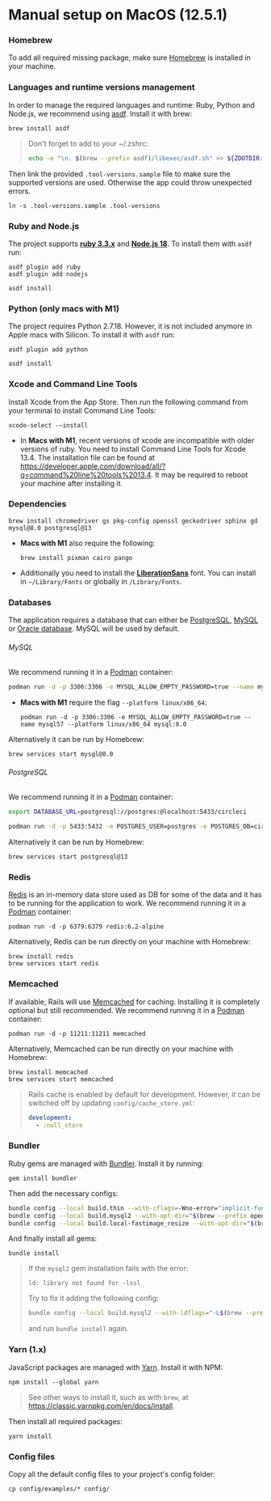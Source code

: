 # Manual setup on MacOS (12.5.1)

### Homebrew

To add all required missing package, make sure [Homebrew](https://brew.sh/) is installed in your machine.

### Languages and runtime versions management

In order to manage the required languages and runtime: Ruby, Python and Node.js, we recommend using [asdf](https://asdf-vm.com/guide/getting-started.html#global). Install it with brew:

```
brew install asdf
```

> Don't forget to add to your ~/.zshrc:
>
> ```sh
> echo -e "\n. $(brew --prefix asdf)/libexec/asdf.sh" >> ${ZDOTDIR:-~}/.zshrc
> ```

Then link the provided `.tool-versions.sample` file to make sure the supported versions are used. Otherwise the app could throw unexpected errors.

```
ln -s .tool-versions.sample .tool-versions
```

### Ruby and Node.js

The project supports **[ruby 3.3.x](https://www.ruby-lang.org/en/downloads/)** and **[Node.js 18](https://nodejs.org/download/release/v18.20.4/)**. To install them with `asdf` run:

```
asdf plugin add ruby
asdf plugin add nodejs

asdf install
```

### Python (only macs with M1)

The project requires Python 2.7.18. However, it is not included anymore in Apple macs with Silicon. To install it with `asdf` run:

```
asdf plugin add python

asdf install
```

### Xcode and Command Line Tools

Install Xcode from the App Store. Then run the following command from your terminal to install Command Line Tools:

```
xcode-select -—install
```

* In **Macs with M1**, recent versions of xcode are incompatible with older versions of ruby. You need to install Command Line Tools for Xcode 13.4. The installation file can be found at https://developer.apple.com/download/all/?q=command%20line%20tools%2013.4. It may be required to reboot your machine after installing it.

### Dependencies

```
brew install chromedriver gs pkg-config openssl geckodriver sphinx gd mysql@8.0 postgresql@13
```

* **Macs with M1** also require the following:

  ```
  brew install pixman cairo pango
  ```

* Additionally you need to install the **[LiberationSans](https://www.dafont.com/liberation-sans.font)** font. You can install in `~/Library/Fonts` or globally in `/Library/Fonts`.

### Databases

The application requires a database that can either be [PostgreSQL](https://www.postgresql.org), [MySQL](https://www.mysql.com) or [Oracle database](https://www.oracle.com/database/). MySQL will be used by default.


###### MySQL

We recommend running it in a [Podman](https://podman.io/) container:

```sh
podman run -d -p 3306:3306 -e MYSQL_ALLOW_EMPTY_PASSWORD=true --name mysql57 mysql:8.0
```
* **Macs with M1** require the flag `--platform linux/x86_64`:

  ```
  podman run -d -p 3306:3306 -e MYSQL_ALLOW_EMPTY_PASSWORD=true --name mysql57 --platform linux/x86_64 mysql:8.0
  ```

Alternatively it can be run by Homebrew:
```
brew services start mysql@8.0
```

###### PostgreSQL

We recommend running it in a [Podman](https://podman.io/) container:

```sh
export DATABASE_URL=postgresql://postgres:@localhost:5433/circleci

podman run -d -p 5433:5432 -e POSTGRES_USER=postgres -e POSTGRES_DB=circleci --name postgres10 circleci/postgres:10.5-alpine
```

Alternatively it can be run by Homebrew:
```
brew services start postgresql@13
```

### Redis

[Redis](https://redis.io) is an in-memory data store used as DB for some of the data and it has to be running for the application to work. We recommend running it in a [Podman](https://podman.io/) container:

```
podman run -d -p 6379:6379 redis:6.2-alpine
```

Alternatively, Redis can be run directly on your machine with Homebrew:

```
brew install redis
brew services start redis
```

### Memcached

If available, Rails will use [Memcached](https://www.memcached.org) for caching. Installing it is completely optional but still recommended. We recommend running it in a [Podman](https://podman.io/) container:

```
podman run -d -p 11211:11211 memcached
```

Alternatively, Memcached can be run directly on your machine with Homebrew:

```
brew install memcached
brew services start memcached
```

> Rails cache is enabled by default for development. However, it can be switched off by updating `config/cache_store.yml`:
>
> ```yml
> development:
>   - :null_store
> ```

### Bundler

Ruby gems are managed with [Bundler](https://bundler.io/). Install it by running:

```
gem install bundler
```

Then add the necessary configs:

```sh
bundle config --local build.thin --with-cflags=-Wno-error="implicit-function-declaration"
bundle config --local build.mysql2 --with-opt-dir="$(brew --prefix openssl)"
bundle config --local build.local-fastimage_resize --with-opt-dir="$(brew --prefix gd)"
```

And finally install all gems:

```
bundle install
```

> If the `mysql2` gem installation fails with the error:
>
> ```
> ld: library not found for -lssl
> ```
>
> Try to fix it adding the following config:
>
> ```sh
> bundle config --local build.mysql2 --with-ldflags="-L$(brew --prefix openssl)/lib" --with-cppflags="-I$(brew --prefix openssl)/include"
> ```
>
> and run `bundle install` again.

### Yarn (1.x)

JavaScript packages are managed with [Yarn](https://classic.yarnpkg.com/lang/en/). Install it with NPM:

```
npm install --global yarn
```

> See other ways to install it, such as with `brew`, at https://classic.yarnpkg.com/en/docs/install.

Then install all required packages:

```
yarn install
```

### Config files

Copy all the default config files to your project's config folder:

```
cp config/examples/* config/
```
